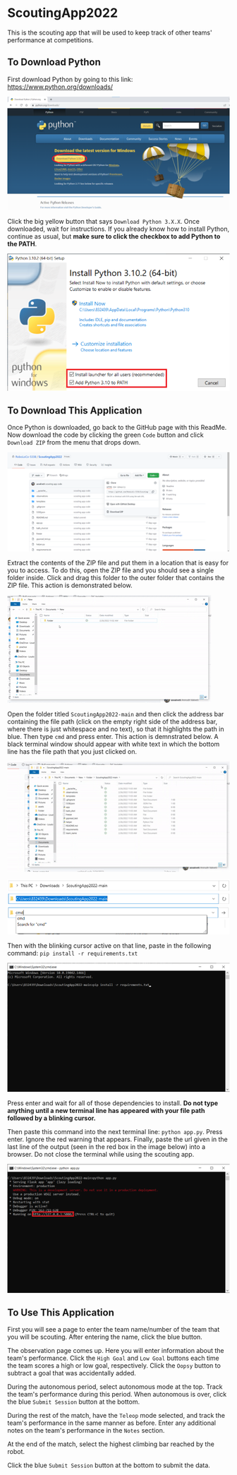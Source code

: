 # ScoutingApp2022

This is  the scouting app that will be used to keep track of other teams' performance at competitions.

## To Download Python

First download Python by going to this link:
https://www.python.org/downloads/

![Alt text](assets/python_download_btn_img.png?raw=true "Download Python button")

Click the big yellow button that says `Download Python 3.X.X`. Once downloaded, wait for instructions. If you already know how to install Python, continue as usual, but **make sure to click the checkbox to add Python to the PATH**.

![Alt text](assets/python_path_img.png?raw=true "Add to PATH button")

## To Download This Application

Once Python is downloaded, go back to the GitHub page with this ReadMe. Now download the code by clicking the green `Code` button and click `Download ZIP` from the menu that drops down.

![Alt text](assets/download_zip_img.png?raw=true "Downloading the ZIP file")

Extract the contents of the ZIP file and put them in a location that is easy for you to access. To do this, open the ZIP file and you should see a single folder inside. Click and drag this folder to the outer folder that contains the ZIP file. This action is demonstrated below.

![Alt text](assets/extract_folder_gif.gif?raw=true "Demonstrating how to extract the ZIP")

Open the folder titled `ScoutingApp2022-main` and then click the address bar containing the file path (click on the empty right side of the address bar, where there is just whitespace and no text), so that it highlights the path in blue. Then type `cmd` and press enter. This action is demnstrated below. A black terminal window should appear with white text in which the bottom line has the file path that you just clicked on.

![Alt text](assets/open_cmd_gif.gif?raw=true "Demonstrating how to open cmd")

![Alt text](assets/address_bar_img.png?raw=true "The file explorer address bar")
![Alt text](assets/address_bar_clicked_img.png?raw=true "The highlighted address bar")
![Alt text](assets/address_bar_cmd_img.png?raw=true "Typing cmd in the address bar")

Then with the blinking cursor active on that line, paste in the following command:
`pip install -r requirements.txt`

![Alt text](assets/cmd_requirements_img.png?raw=true "Installing dependencies in cmd")

Press enter and wait for all of those dependencies to install. **Do not type anything until a new terminal line has appeared with your file path followed by a blinking cursor.**

Then paste this command into the next terminal line: `python app.py`. Press enter. Ignore the red warning that appears. Finally, paste the url given in the last line of the output (seen in the red box in the image below) into a browser. Do not close the terminal while using the scouting app.

![Alt text](assets/cmd_app_img.png?raw=true "Running app.py in cmd")

## To Use This Application

First you will see a page to enter the team name/number of the team that you will be scouting. After entering the name, click the blue button.

The observation page comes up. Here you will enter information about the team's performance. Click the `High Goal` and `Low Goal` buttons each time the team scores a high or low goal, respectively. Click the `Oopsy` button to subtract a goal that was accidentally added.

During the autonomous period, select autonomous mode at the top. Track the team's performance during this period. When autonomous is over, click the blue `Submit Session` button at the bottom.

During the rest of the match, have the `Teleop` mode selected, and track the team's performance in the same manner as before. Enter any additional notes on the team's performance in the `Notes` section.

At the end of the match, select the highest climbing bar reached by the robot.

Click the blue `Submit Session` button at the bottom to submit the data.

